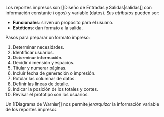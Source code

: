 Los reportes impresos son [[Diseño de Entradas y Salidas|salidas]] con información constante (logos) y variable (datos). Sus _atributos_ pueden ser:

- **Funcionales**: sirven un propósito para el usuario.
- **Estéticos**: dan formato a la salida.

Pasos para preparar un formato impreso:

1. Determinar necesidades.
2. Identificar usuarios.
3. Determinar información.
4. Decidir dimensión y espacios.
5. Titular y numerar páginas.
6. Incluir fecha de generación o impresión.
7. Rotular las columnas de datos.
8. Definir las líneas de detalle.
9. Indicar la posición de los totales y cortes.
10. Revisar el prototipo con los usuarios.

Un [[Diagrama de Warnier]] nos permite _jerarquizar_ la información variable de los reportes impresos.
